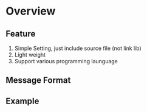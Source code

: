 # Overview

## Feature
1. Simple Setting, just include source file (not link lib)
2. Light weight
3. Support various programming launguage

## Message Format



## Example


